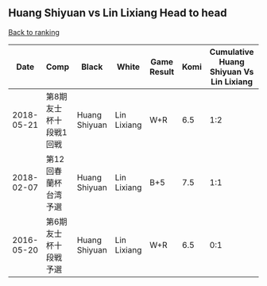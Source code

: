 ## Huang Shiyuan vs Lin Lixiang Head to head

[Back to ranking](../../index.md)




| **Date** | **Comp** | **Black** | **White** | **Game Result** | **Komi** | **Cumulative Huang Shiyuan Vs Lin Lixiang** | **Huang Shiyuan Streak** | **Lin Lixiang Streak** | 
| --- | --- | --- | --- | --- | --- | --- | --- | --- |
| 2018-05-21 | 第8期友士杯十段戦1回戦 | Huang Shiyuan | Lin Lixiang | W+R | 6.5 | 1:2 | 0 | 1 | 
| 2018-02-07 | 第12回春蘭杯台湾予選 | Huang Shiyuan | Lin Lixiang | B+5 | 7.5 | 1:1 | 1 | 0 | 
| 2016-05-20 | 第6期友士杯十段戦予選 | Huang Shiyuan | Lin Lixiang | W+R | 6.5 | 0:1 | 0 | 1 |




